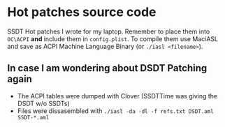# Hot patches source code

SSDT Hot patches I wrote for my laptop. Remember to place them into `OC\ACPI` **and** include them in `config.plist`. To compile them use MaciASL and save as ACPI Machine Language Binary (or `./iasl <filename>`).

## In case I am wondering about DSDT Patching again

- The ACPI tables were dumped with Clover (SSDTTime was giving the DSDT w/o SSDTs)
- Files were dissasembled with `./iasl -da -dl -f refs.txt DSDT.aml SSDT-*.aml`